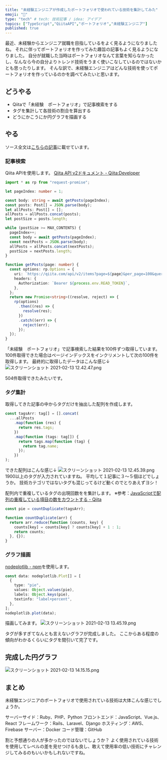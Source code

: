 ```yaml
---
title: "未経験エンジニアが作成したポートフォリオで使われている技術を集計してみた"
emoji: "🔖"
type: "tech" # tech: 技術記事 / idea: アイデア
topics: ["TypeScript","QiitaAPI","ポートフォリオ","未経験エンジニア"]
published: true
---
```

最近、未経験からエンジニア就職を目指しているをよく見るようになりましたね。
それに伴ってポートフォリオを作ってみた趣旨の記事もよく見るようになりました。
自分が就職した当時はポートフォリオなんて言葉を知らなかったし、なんなら今の自分よりトレンド技術をうまく使いこなしているのではないかとも思ったりします。
そんな訳で、未経験エンジニアはどんな技術を使ってポートフォリオを作っているのかを調べてみたいと思います。

## どうやる
- Qiitaで「未経験　ポートフォリオ」で記事検索をする
- タグを集計して各技術の割合を算出する
- どうにかこうにか円グラフを描画する


## やる
ソース全文は[こちらの記事](https://www.ooooouchi.info/entry/2021/02/15/083000)に載せています。
### 記事検索
Qiita APIを使用します。
[Qiita API v2ドキュメント - Qiita:Developer](https://qiita.com/api/v2/docs#get-apiv2items)


```TypeScript:main.ts
import * as rp from "request-promise";

let pageIndex: number = 1;

const body: string = await getPosts(pageIndex);
const posts: Post[] = JSON.parse(body);
let allPosts: Post[] = [];
allPosts = allPosts.concat(posts);
let postSize = posts.length;

while (postSize >= MAX_CONTENTS) {
  pageIndex++;
  const body = await getPosts(pageIndex);
  const nextPosts = JSON.parse(body);
  allPosts = allPosts.concat(nextPosts);
  postSize = nextPosts.length;
}

function getPosts(page: number) {
  const options: rp.Options = {
    uri: `https://qiita.com/api/v2/items?page=${page}&per_page=100&query=%E6%9C%AA%E7%B5%8C%E9%A8%93%E3%80%80%E3%83%9D%E3%83%BC%E3%83%88%E3%83%95%E3%82%A9%E3%83%AA%E3%82%AA`,
    headers: {
      Authorization: `Bearer ${process.env.READ_TOKEN}`,
    },
  };
  return new Promise<string>((resolve, reject) => {
    rp(options)
      .then((res) => {
        resolve(res);
      })
      .catch((err) => {
        reject(err);
      });
  });
}
```
「未経験　ポートフォリオ」で記事検索した結果を100件ずつ取得しています。
100件取得できた場合はページインデックスをインクリメントして次の100件を取得します。
最終的に取得したデータはこんな感じ↓
![スクリーンショット 2021-02-13 12.42.47.png](https://qiita-image-store.s3.ap-northeast-1.amazonaws.com/0/246580/241212c2-9d8d-608e-bd44-e757e70144dc.png)

504件取得できたみたいです。
### タグ集計
取得してきた記事の中からタグだけを抽出した配列を作成します。

```TypeScript:main.ts
const tagsArr: tag[] = [].concat(
  ...allPosts
    .map(function (res) {
      return res.tags;
    })
    .map(function (tags: tag[]) {
      return tags.map(function (tag) {
        return tag.name;
      });
    })
);
```
できた配列はこんな感じ↓
![スクリーンショット 2021-02-13 12.45.39.png](https://qiita-image-store.s3.ap-northeast-1.amazonaws.com/0/246580/e74a445c-013a-8835-5d3b-78f76b2b4671.png)
1900以上のタグが入力されていますね。
平均して１記事に３〜５個ほどでしょうか。
技術カテゴリではないタグも混じってるけど動くのでとりあえずヨシ！

配列内で重複しているタグの出現回数をを集計します。
※参考：[JavaScriptで配列の重複している項目の数をカウントする - Qiita](https://qiita.com/y-temp4/items/76ba73831268358c88d8)

```TypeScript:main.ts
const pie = countDuplicate(tagsArr);

function countDuplicate(arr) {
  return arr.reduce(function (counts, key) {
    counts[key] = counts[key] ? counts[key] + 1 : 1;
    return counts;
  }, {});
}
```

### グラフ描画
[nodeplotlib  -  npm](https://www.npmjs.com/package/nodeplotlib)を使用します。

```TypeScript:main.ts
const data: nodeplotlib.Plot[] = [
  {
    type: "pie",
    values: Object.values(pie),
    labels: Object.keys(pie),
    textinfo: "label+percent",
  },
];
nodeplotlib.plot(data);
```
描画してみます。
![スクリーンショット 2021-02-13 13.45.19.png](https://qiita-image-store.s3.ap-northeast-1.amazonaws.com/0/246580/62362e98-22f8-fe49-198b-daa5d009d7fb.png)

タグが多すぎてなんとも言えないグラフが完成しました。
ここからある程度の傾向がわかるくらいにタグを間引いて完了です。

## 完成した円グラフ
![スクリーンショット 2021-02-13 14.15.15.png](https://qiita-image-store.s3.ap-northeast-1.amazonaws.com/0/246580/a6438e1b-b20d-2fda-2723-a95f043b43cf.png)

## まとめ
未経験エンジニアのポートフォリオで使用されている技術は大体こんな感じでしょうか。

サーバーサイド：Ruby、PHP、Python
フロントエンド：JavaScript、Vue.js、React
フレームワーク：Rails、Laravel、Django
ホスティング：AWS、Firebase
サーバー：Docker
コード管理：GitHub

割と予想通りの人が多かったのではないでしょうか？
よく使用されている技術を使用してレベルの差を見せつけるも良し、敢えて使用率の低い技術にチャレンジしてみるのもいいかもしれないですね。
